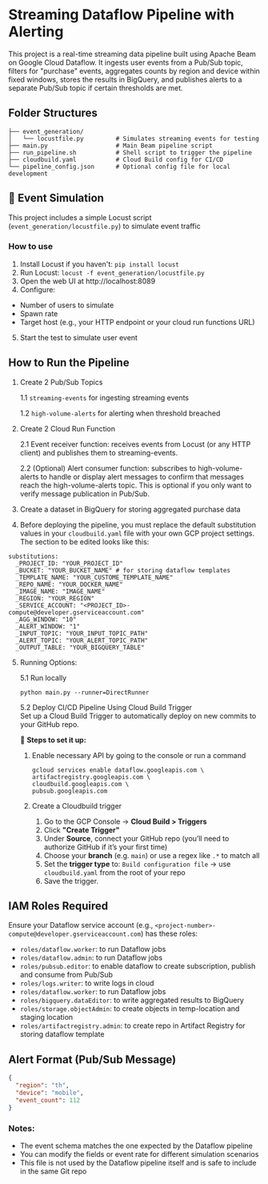 # Streaming Dataflow Pipeline with Alerting
This project is a real-time streaming data pipeline built using Apache Beam on Google Cloud Dataflow. It ingests user events from a Pub/Sub topic, filters for "purchase" events, aggregates counts by region and device within fixed windows, stores the results in BigQuery, and publishes alerts to a separate Pub/Sub topic if certain thresholds are met.

## Folder Structures
```
├── event_generation/
│   └── locustfile.py         # Simulates streaming events for testing
├── main.py                   # Main Beam pipeline script
├── run_pipeline.sh           # Shell script to trigger the pipeline
├── cloudbuild.yaml           # Cloud Build config for CI/CD
└── pipeline_config.json      # Optional config file for local development
```

## 🧪 Event Simulation
This project includes a simple Locust script (`event_generation/locustfile.py`) to simulate event traffic
### How to use
1. Install Locust if you haven't: `pip install locust`
2. Run Locust: `locust -f event_generation/locustfile.py`
3. Open the web UI at http://localhost:8089
4. Configure:
- Number of users to simulate
- Spawn rate
- Target host (e.g., your HTTP endpoint or your cloud run functions URL)
5. Start the test to simulate user event

## How to Run the Pipeline
1. Create 2 Pub/Sub Topics

    1.1 `streaming-events` for ingesting streaming events 

    1.2 `high-volume-alerts` for alerting when threshold breached

2. Create 2 Cloud Run Function

    2.1 Event receiver function: receives events from Locust (or any HTTP client) and publishes them to streaming-events.
    
    2.2 (Optional) Alert consumer function: subscribes to high-volume-alerts to handle or display alert messages to confirm that messages reach the high-volume-alerts topic. This is optional if you only want to verify message publication in Pub/Sub.

3. Create a dataset in BigQuery for storing aggregated purchase data 

4. Before deploying the pipeline, you must replace the default substitution values in your `cloudbuild.yaml` file with your own GCP project settings. The section to be edited looks like this:

```
substitutions:
  _PROJECT_ID: "YOUR_PROJECT_ID"
  _BUCKET: "YOUR_BUCKET_NAME" # for storing dataflow templates 
  _TEMPLATE_NAME: "YOUR_CUSTOME_TEMPLATE_NAME"
  _REPO_NAME: "YOUR_DOCKER_NAME"
  _IMAGE_NAME: "IMAGE_NAME"
  _REGION: "YOUR_REGION"
  _SERVICE_ACCOUNT: "<PROJECT_ID>-compute@developer.gserviceaccount.com"
  _AGG_WINDOW: "10"
  _ALERT_WINDOW: "1"
  _INPUT_TOPIC: "YOUR_INPUT_TOPIC_PATH"
  _ALERT_TOPIC: "YOUR_ALERT_TOPIC_PATH"
  _OUTPUT_TABLE: "YOUR_BIGQUERY_TABLE"
```
5. Running Options:
    
    5.1 Run locally
      ```
      python main.py --runner=DirectRunner
      ```
   
    5.2 Deploy CI/CD Pipeline Using Cloud Build Trigger  
    Set up a Cloud Build Trigger to automatically deploy on new commits to your GitHub repo.
    
    🔧 **Steps to set it up:**
    
    1. Enable necessary API by going to the console or run a command 
        ```
        gcloud services enable dataflow.googleapis.com \
        artifactregistry.googleapis.com \
        cloudbuild.googleapis.com \
        pubsub.googleapis.com
        ```
    2. Create a Cloudbuild trigger
        
        1) Go to the GCP Console → **Cloud Build > Triggers**
        2) Click **"Create Trigger"**
        3) Under **Source**, connect your GitHub repo (you’ll need to authorize GitHub if it’s your first time)
        4) Choose your **branch** (e.g. `main`) or use a regex like `.*` to match all
        5) Set the **trigger type** to: `Build configuration file`  → use `cloudbuild.yaml` from the root of your repo
        6) Save the trigger.
 

## IAM Roles Required
Ensure your Dataflow service account (e.g., `<project-number>-compute@developer.gserviceaccount.com`) has these roles:
- `roles/dataflow.worker`: to run Dataflow jobs
- `roles/dataflow.admin`: to run Dataflow jobs
- `roles/pubsub.editor`: to enable dataflow to create subscription, publish and consume from Pub/Sub
- `roles/logs.writer`: to write logs in cloud
- `roles/dataflow.worker`: to run Dataflow jobs
- `roles/bigquery.dataEditor`: to write aggregated results to BigQuery
- `roles/storage.objectAdmin`: to create objects in temp-location and staging location
- `roles/artifactregistry.admin`: to create repo in Artifact Registry for storing dataflow template


## Alert Format (Pub/Sub Message)
```json
{
  "region": "th",
  "device": "mobile",
  "event_count": 112
}
```

### Notes:
- The event schema matches the one expected by the Dataflow pipeline
- You can modify the fields or event rate for different simulation scenarios
- This file is not used by the Dataflow pipeline itself and is safe to include in the same Git repo

